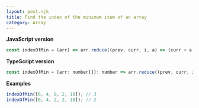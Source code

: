 ```yaml
---
layout: post.njk
title: Find the index of the minimum item of an array
category: Array
---
```


**JavaScript version**

```js
const indexOfMin = (arr) => arr.reduce((prev, curr, i, a) => (curr < a[prev] ? i : prev), 0);
```

**TypeScript version**

```js
const indexOfMin = (arr: number[]): number => arr.reduce((prev, curr, i, a) => (curr < a[prev] ? i : prev), 0);
```

**Examples**

```js
indexOfMin([6, 4, 8, 2, 10]); // 3
indexOfMin([6, 4, 2, 2, 10]); // 2
```
